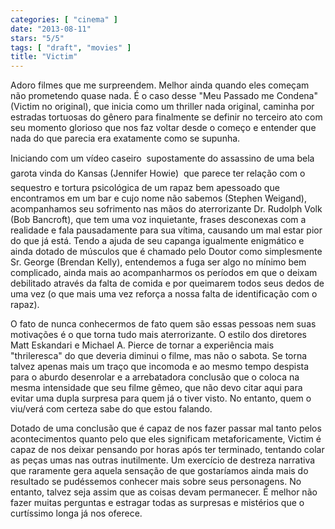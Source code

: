 ```yaml
---
categories: [ "cinema" ]
date: "2013-08-11"
stars: "5/5"
tags: [ "draft", "movies" ]
title: "Victim"
---
```

Adoro filmes que me surpreendem. Melhor ainda quando eles começam
não prometendo quase nada. É o caso desse "Meu Passado me Condena"
(Victim no original), que inicia como um thriller nada original, caminha
por estradas tortuosas do gênero para finalmente se definir no terceiro
ato com seu momento glorioso que nos faz voltar desde o começo e entender
que nada do que parecia era exatamente como se supunha.

Iniciando com um vídeo caseiro  supostamente do assassino de uma bela
garota vinda do Kansas (Jennifer Howie)  que parece ter relação com o
sequestro e tortura psicológica de um rapaz bem apessoado que encontramos
em um bar e cujo nome não sabemos (Stephen Weigand), acompanhamos seu
sofrimento nas mãos do aterrorizante Dr. Rudolph Volk (Bob Bancroft),
que tem uma voz inquietante, frases desconexas com a realidade e fala
pausadamente para sua vítima, causando um mal estar pior do que já
está. Tendo a ajuda de seu capanga igualmente enigmático e ainda dotado
de músculos que é chamado pelo Doutor como simplesmente Sr. George
(Brendan Kelly), entendemos a fuga ser algo no mínimo bem complicado,
ainda mais ao acompanharmos os períodos em que o deixam debilitado
através da falta de comida e por queimarem todos seus dedos de uma vez (o
que mais uma vez reforça a nossa falta de identificação com o rapaz).

O fato de nunca conhecermos de fato quem são essas pessoas nem suas
motivações é o que torna tudo mais aterrorizante. O estilo dos
diretores Matt Eskandari e Michael A. Pierce de tornar a experiência
mais "thrileresca" do que deveria diminui o filme, mas não o sabota. Se
torna talvez apenas mais um traço que incomoda e ao mesmo tempo despista
para o aburdo desenrolar e a arrebatadora conclusão que o coloca na
mesma intensidade que seu filme gêmeo, que não devo citar aqui para
evitar uma dupla surpresa para quem já o tiver visto. No entanto,
quem o viu/verá com certeza sabe do que estou falando.

Dotado de uma conclusão que é capaz de nos fazer passar mal tanto pelos
acontecimentos quanto pelo que eles significam metaforicamente, Victim
é capaz de nos deixar pensando por horas após ter terminado, tentando
colar as peças umas nas outras inutilmente. Um exercício de destreza
narrativa que raramente gera aquela sensação de que gostaríamos ainda
mais do resultado se pudéssemos conhecer mais sobre seus personagens. No
entanto, talvez seja assim que as coisas devam permanecer. É melhor
não fazer muitas perguntas e estragar todas as surpresas e mistérios
que o curtíssimo longa já nos oferece.

